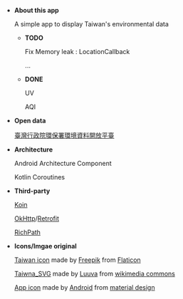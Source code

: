 * **About this app**

  A simple app to display Taiwan's environmental data
  
  * **TODO**

    Fix Memory leak : LocationCallback

    ...
   
  * **DONE**
  
    UV
    
    AQI

* **Open data**

  [臺灣行政院環保署環境資料開放平臺](https://data.epa.gov.tw/)

* **Architecture**

  Android Architecture Component
  
  Kotlin Coroutines

* **Third-party**
  
  [Koin](https://github.com/InsertKoinIO/koin)
  
  [OkHttp](https://square.github.io/okhttp/)/[Retrofit](https://square.github.io/retrofit/)

  [RichPath](https://github.com/tarek360/RichPath)
 
 
* **Icons/Imgae original**
  
  [Taiwan icon](https://www.flaticon.com/free-icon/taiwan_24170) made by [Freepik](https://www.flaticon.com/authors/freepik) from [Flaticon](https://www.flaticon.com)
  
  [Taiwna_SVG](https://upload.wikimedia.org/wikipedia/commons/0/06/Taiwan_ROC_political_division_map.svg) made by [Luuva](https://commons.wikimedia.org/wiki/User:A-l%C3%BA-mih) from [wikimedia commons](https://commons.wikimedia.org/wiki/File:Taiwan_ROC_political_division_map.svg)

  [App icon](https://material.io/resources/icons/?style=baseline) made by [Android](https://www.android.com/) from [material design](https://material.io/)

